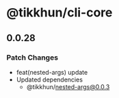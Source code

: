 # @tikkhun/cli-core

## 0.0.28

### Patch Changes

- feat(nested-args) update
- Updated dependencies
  - @tikkhun/nested-args@0.0.3

